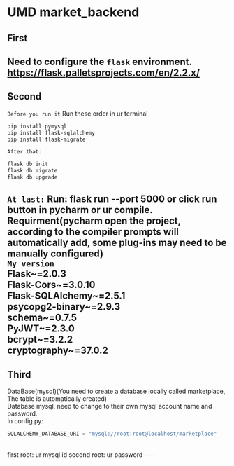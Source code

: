 UMD market_backend
====
First  
-
Need to configure the `flask` environment. https://flask.palletsprojects.com/en/2.2.x/ <br>
---
Second  
-
`Before you run it`
Run these order in ur terminal
```Bash
pip install pymysql
pip install flask-sqlalchemy
pip install flask-migrate
```
`After that:`
```Bash
flask db init
flask db migrate
flask db upgrade
```
`At last:` Run: flask run --port 5000 or click run button in pycharm or ur compile.<br>
Requirment(pycharm open the project, according to the compiler prompts will automatically add, some plug-ins may need to be manually configured)<br>
`My version`<br>
Flask~=2.0.3  
Flask-Cors~=3.0.10  
Flask-SQLAlchemy~=2.5.1  
psycopg2-binary~=2.9.3  
schema~=0.7.5  
PyJWT~=2.3.0  
bcrypt~=3.2.2  
cryptography~=37.0.2 
---
Third  
-
DataBase(mysql)(You need to create a database locally called marketplace, The table is automatically created)<br>
Database mysql, need to change to their own mysql account name and password.<br>
In config.py: 
```Python
SQLALCHEMY_DATABASE_URI = "mysql://root:root@localhost/marketplace"
```
<br>
first root: ur mysql id  second root: ur password  
----

